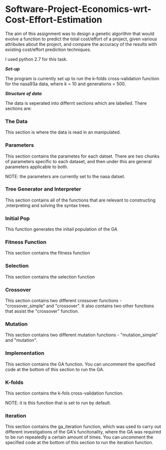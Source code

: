 # Software-Project-Economics-wrt-Cost-Effort-Estimation
The aim of this assignment was to design a genetic algorithm that would evolve a function to predict the total cost/effort of a project, given various attributes about the project, and compare the accuracy of the results with existing cost/effort prediction techniques.


I used python 2.7 for this task. 


_________________Set-up_________________

The program is currently set up to run the k-folds cross-validation function for the nasa93a data, where k = 10 and generations = 500.



_________________Structure of data_________________

The data is seperated into differnt sections which are labelled. There sections are:

### The Data ###
This section is where the data is read in an manipulated. 

### Parameters ###
This section contains the parametes for each datset. There are two chunks of parameters specific to each dataset, and then under this are general parameters applicable to both. 

NOTE: the parameters are currently set to the nasa datset.

### Tree Generator and Interpreter ###

This section contains all of the functions that are relevant to constructing ,interpreting and solving the syntax trees. 

### Initial Pop ###

This function generates the initail population of the GA


### Fitness Function ###

This section contains the fitness function


### Selection ###

This section contains the selection function


### Crossover ###

This section contains two different crossover functions - "crossover_simple" and "crossover". It also contains two other functions that assist the "crossover" function.


### Mutation ###

This section contains two different mutation functions - "mutation_simple" and "mutation".


### Implementation ###

This section contains the GA function. You can uncomment the specified code at the bottom of this section to run the GA.


### K-folds ### 

This section contains the k-fols cross-validation function. 

NOTE: it is this function that is set to run by default.


### Iteration ###

This section contains the ga_iteration function, which was used to carry out different investigations of the GA's funcitonality, where the GA was required to be run repeatedly a certain amount of times. You can uncomment the specified code at the bottom of this section to run the iteration function.

